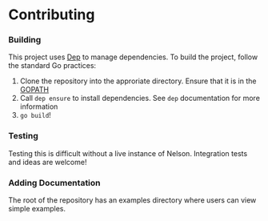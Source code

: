 # Contributing

### Building

This project uses [Dep](https://github.com/golang/dep) to manage dependencies. To build the project, follow the standard Go practices:

1. Clone the repository into the approriate directory. Ensure that it is in the [GOPATH](https://github.com/golang/go/wiki/GOPATH)
2. Call `dep ensure` to install dependencies. See `dep` documentation for more information
3. `go build`!

### Testing

Testing this is difficult without a live instance of Nelson. Integration tests and ideas are welcome!

### Adding Documentation

The root of the repository has an examples directory where users can view simple examples.
